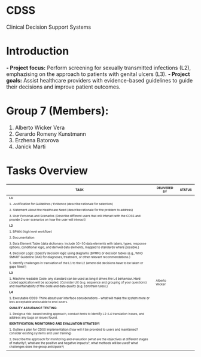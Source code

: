 # CDSS
Clinical Decision Support Systems

# Introduction
**- Project focus:** Perform screening for sexually transmitted infections (L2), emphazising on the approach to patients with genital ulcers (L3).
**- Project goals:** Assist healthcare providers with evidence-based guidelines to guide their decisions and improve patient outcomes.



# Group 7 (Members):
1. Alberto Wicker Vera
2. Gerardo Romeny Kunstmann
3. Erzhena Batorova
4. Janick Marti

# Tasks Overview

<table>
  <thead>
    <tr>
      <th><span style="font-size:0.5em;">TASK</span></th>
      <th><span style="font-size:0.5em;">DELIVERED BY</span></th>
      <th><span style="font-size:0.5em;">STATUS</span></th>
    </tr>
  </thead>
  <tbody>
    <tr>
      <td><span style="font-size:0.5em;"><strong>L1</strong></span></td>
      <td><span style="font-size:0.5em;"></span></td>
      <td><span style="font-size:0.5em;"></span></td>
    </tr>
    <tr>
      <td><span style="font-size:0.5em;">1. Justification for Guidelines / Evidence (describe rationale for selection)</span></td>
      <td><span style="font-size:0.5em;"></td>
      <td><span style="font-size:0.5em;"></span></td>
    </tr>
    <tr>
      <td><span style="font-size:0.5em;">2. Statement About the Healthcare Need (describe rationale for the problem to address)</span></td>
      <td><span style="font-size:0.5em;"></span></td>
      <td><span style="font-size:0.5em;"></span></td>
    </tr>
    <tr>
      <td><span style="font-size:0.5em;">3. User Personas and Scenarios (Describe different users that will interact with the CDSS and provide 2 user scenarios on how the user will interact)</span></td>
      <td><span style="font-size:0.5em;"></span></td>
      <td><span style="font-size:0.5em;"></span></td>
    </tr>
    <tr>
      <td><span style="font-size:0.5em;"><strong>L2</strong></span></td>
      <td><span style="font-size:0.5em;"></span></td>
      <td><span style="font-size:0.5em;"></span></td>
    </tr>
    <tr>
      <td><span style="font-size:0.5em;">1. BPMN (high level workflow)</span></td>
      <td><span style="font-size:0.5em;"></span></td>
      <td><span style="font-size:0.5em;"></span></td>
    </tr>
    <tr>
      <td><span style="font-size:0.5em;">2. Documentation</span></td>
      <td><span style="font-size:0.5em;"></span></td>
      <td><span style="font-size:0.5em;"></span></td>
    </tr>
    <tr>
      <td><span style="font-size:0.5em;">3. Data Element Table (data dictionary: Include 30-50 data elements with labels, types, response options, conditional logic, and derived data elements, mapped to standards where possible.)</span></td>
      <td><span style="font-size:0.5em;"></span></td>
      <td><span style="font-size:0.5em;"></span></td>
    </tr>
    <tr>
      <td><span style="font-size:0.5em;">4. Decision Logic (Specify decision logic using diagrams (BPMN) or decision tables (e.g., WHO SMART Guideline DAK) for diagnoses, treatment, or other relevant recommendations.)</span></td>
      <td><span style="font-size:0.5em;"></span></td>
      <td><span style="font-size:0.5em;"></span></td>
    </tr>
    <tr>
      <td><span style="font-size:0.5em;">5. Identify challenges in translation of the L1 to the L2 (where did decisions have to be taken or gaps filled?)</span></td>
      <td><span style="font-size:0.5em;"></span></td>
      <td><span style="font-size:0.5em;"></span></td>
    </tr>
    <tr>
      <td><span style="font-size:0.5em;"><strong>L3</strong></span></td>
      <td><span style="font-size:0.5em;"></span></td>
      <td><span style="font-size:0.5em;"></span></td>
    </tr>
    <tr>
      <td><span style="font-size:0.5em;">1. Machine readable Code: any standard can be used as long it drives the L4 behaviour. Hard coded application will be accepted. (Consider UX (e.g. sequence and grouping of your questions) and maintainability of the code and data quality (e.g. constrain rules).)</span></td>
      <td><span style="font-size:0.5em;">Alberto Wicker</span></td>
      <td><span style="font-size:0.5em;"></span></td>
    </tr>
    <tr>
      <td><span style="font-size:0.5em;"><strong>L4</strong></span></td>
      <td><span style="font-size:0.5em;"></span></td>
      <td><span style="font-size:0.5em;"></span></td>
    </tr>
    <tr>
      <td><span style="font-size:0.5em;">1. Executable CDSS: Think about user interface considerations – what will make the system more or less acceptable and usable to end-users.</span></td>
      <td><span style="font-size:0.5em;"></span></td>
      <td><span style="font-size:0.5em;"></span></td>
    </tr>
    <tr>
      <td><span style="font-size:0.5em;"><strong>QUALITY ASSURANCE TESTING:</strong></span></td>
      <td><span style="font-size:0.5em;"></span></td>
      <td><span style="font-size:0.5em;"></span></td>
    </tr>
    <tr>
      <td><span style="font-size:0.5em;">1. Design a risk-based testing approach, conduct tests to identify L2-L4 translation issues, and address any bugs or issues found.</span></td>
      <td><span style="font-size:0.5em;"></span></td>
      <td><span style="font-size:0.5em;"></span></td>
    </tr>
    <tr>
      <td><span style="font-size:0.5em;"><strong>IDENTIFICATION, MONITORING AND EVALUATION STRATEGY:</strong></span></td>
      <td><span style="font-size:0.5em;"></span></td>
      <td><span style="font-size:0.5em;"></span></td>
    </tr>
    <tr>
      <td><span style="font-size:0.5em;">1. Outline a plan for CDSS Implementation (how will it be provided to users and maintained? consider existing systems and user training)</span></td>
      <td><span style="font-size:0.5em;"></span></td>
      <td><span style="font-size:0.5em;"></span></td>
    </tr>
    <tr>
      <td><span style="font-size:0.5em;">2. Describe the approach for monitoring and evaluation (what are the objectives at different stages of maturity?, what are the positive and negative impacts?, what methods will be used? what challenges does the group anticipate?)</span></td>
      <td><span style="font-size:0.5em;"></span></td>
      <td><span style="font-size:0.5em;"></span></td>
    </tr>
  </tbody>
</table>


